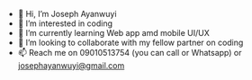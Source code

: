 - 👋 Hi, I’m Joseph Ayanwuyi
- 👀 I’m interested in coding
- 🌱 I’m currently learning Web app amd mobile UI/UX
- 💞️ I’m looking to collaborate with my fellow partner on coding
- 📫 Reach me on 09010513754 (you can call or Whatsapp) or josephayanwuyi@gmail.com

<!---
josephayanwuyi/josephayanwuyi is a ✨ special ✨ repository because its `README.md` (this file) appears on your GitHub profile.
You can click the Preview link to take a look at your changes.
--->
